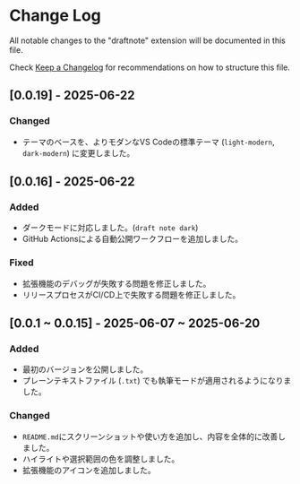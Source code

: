 # Change Log

All notable changes to the "draftnote" extension will be documented in this file.

Check [Keep a Changelog](http://keepachangelog.com/) for recommendations on how to structure this file.

## [0.0.19] - 2025-06-22
### Changed
- テーマのベースを、よりモダンなVS Codeの標準テーマ (`light-modern`, `dark-modern`) に変更しました。

## [0.0.16] - 2025-06-22
### Added
- ダークモードに対応しました。(`draft note dark`)
- GitHub Actionsによる自動公開ワークフローを追加しました。

### Fixed
- 拡張機能のデバッグが失敗する問題を修正しました。
- リリースプロセスがCI/CD上で失敗する問題を修正しました。

## [0.0.1 ~ 0.0.15] - 2025-06-07 ~ 2025-06-20
### Added
- 最初のバージョンを公開しました。
- プレーンテキストファイル (`.txt`) でも執筆モードが適用されるようになりました。

### Changed
- `README.md`にスクリーンショットや使い方を追加し、内容を全体的に改善しました。
- ハイライトや選択範囲の色を調整しました。
- 拡張機能のアイコンを追加しました。
